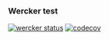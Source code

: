 ### Wercker test

[![wercker status](https://app.wercker.com/status/ee35c99727c7f58df5e63df3dc6ea46e/s/master "wercker status")](https://app.wercker.com/project/byKey/ee35c99727c7f58df5e63df3dc6ea46e)
[![codecov](https://codecov.io/gh/quolc/wercker_test/branch/master/graph/badge.svg)](https://codecov.io/gh/quolc/wercker_test)
